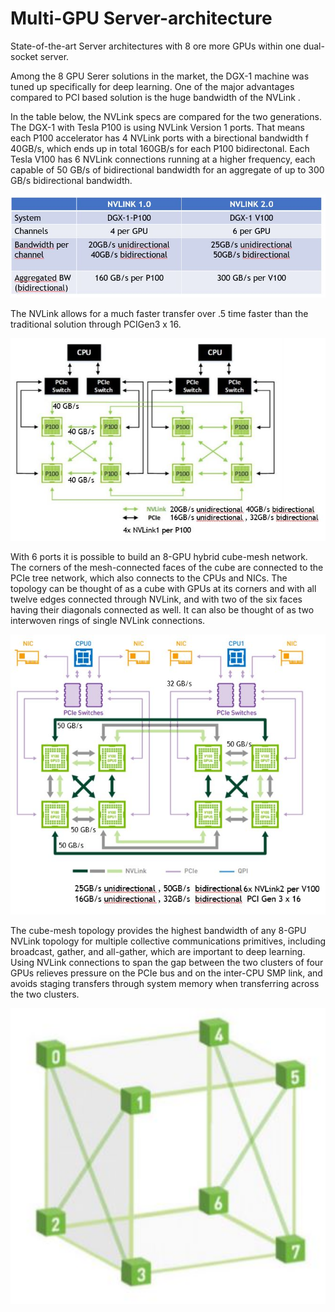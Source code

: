 # Multi-GPU Server-architecture

State-of-the-art Server architectures with 8 ore more GPUs within one dual-socket server.

Among the 8 GPU Serer solutions in the market, the DGX-1 machine was tuned up specifically for deep learning. One of the major advantages compared to PCI based solution is the huge bandwidth of the NVLink .

In the table below, the NVLink specs are compared for the two generations. The DGX-1 with Tesla P100 is using NVLink Version 1 ports. That means each P100 accelerator has 4 NVLink ports with a birectional bandwidth f 40GB/s, which ends up in total 160GB/s for each P100 bidirectonal.
Each Tesla V100 has 6 NVLink connections running at a higher frequency, each capable of 50 GB/s of bidirectional bandwidth for an
aggregate of up to 300 GB/s bidirectional bandwidth. 

<img src="https://github.com/schoenemeyer/gpuserver-architecture/blob/master/figures/nvlink-table.JPG" width="652">

The NVLink allows for a much faster transfer over .5 time faster than the traditional solution through PCIGen3 x 16.

<img src="https://github.com/schoenemeyer/gpuserver-architecture/blob/master/figures/dgx-1-p100.JPG" width="652">

With 6 ports it is possible to build an 8-GPU hybrid cube-mesh network. The corners of the mesh-connected faces of the cube are connected to the PCIe tree network, which also connects to the CPUs and NICs. 
The topology can be thought of as a cube with GPUs at its corners and with
all twelve edges connected through NVLink, and with two of the six faces having their diagonals
connected as well. It can also be thought of as two interwoven rings of single NVLink connections.


<img src="https://github.com/schoenemeyer/gpuserver-architecture/blob/master/figures/dgx-1-v100.JPG" width="562">


The cube-mesh topology provides the highest bandwidth of any 8-GPU NVLink topology for multiple
collective communications primitives, including broadcast, gather, and all-gather, which are important to
deep learning. Using NVLink connections to span the gap between the two clusters of four GPUs relieves
pressure on the PCIe bus and on the inter-CPU SMP link, and avoids staging transfers through system
memory when transferring across the two clusters.

<img src="https://github.com/schoenemeyer/gpuserver-architecture/blob/master/figures/meshcube-dgx.JPG" width="562">
